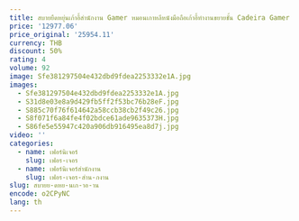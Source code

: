 ```yaml
---
title: สบายยืดหยุ่นเก้าอี้สํานักงาน Gamer หมอนเกาหลีหนังมือถือเก้าอี้ทํางานขยายชั้น Cadeira Gamer เฟอร์นิเจอร์สํานักงาน
price: '12977.06'
price_original: '25954.11'
currency: THB
discount: 50%
rating: 4
volume: 92
image: Sfe381297504e432dbd9fdea2253332e1A.jpg
images:
  - Sfe381297504e432dbd9fdea2253332e1A.jpg
  - S31d8e03e8a9d429fb5ff2f53bc76b28eF.jpg
  - S885c70f76f614642a58ccb38cb2f49c26.jpg
  - S8f071f6a84fe4f02bdce61ade9635373H.jpg
  - S86fe5e55947c420a906db916495ea8d7j.jpg
video: ''
categories:
  - name: เฟอร์นิเจอร์
    slug: เฟอร-เจอร
  - name: เฟอร์นิเจอร์สำนักงาน
    slug: เฟอร-เจอร-สำน-กงาน
slug: สบายย-ดหย-นเก-าอ-าน
encode: o2CPyNC
lang: th
---
```

  